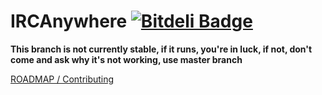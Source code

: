 IRCAnywhere [![Bitdeli Badge](https://d2weczhvl823v0.cloudfront.net/ircanywhere/ircanywhere/trend.png)](https://bitdeli.com/free "Bitdeli Badge")
===========

**This branch is not currently stable, if it runs, you're in luck, if not, don't come and ask why it's not working, use master branch**

[ROADMAP / Contributing](https://github.com/ircanywhere/ircanywhere/wiki/Contributing)
